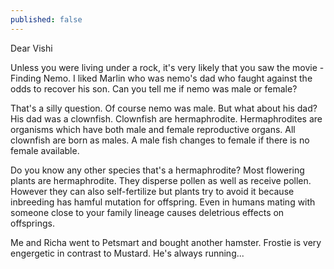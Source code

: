 ```yaml
---
published: false
---
```

Dear Vishi

Unless you were living under a rock, it's very likely that you saw the movie - Finding Nemo. I liked Marlin who was nemo's dad who faught against the odds to recover his son. Can you tell me if nemo was male or female?

That's a silly question. Of course nemo was male. But what about his dad? His dad was a clownfish. Clownfish are hermaphrodite. Hermaphrodites are organisms which have both male and female reproductive organs. All clownfish are born as males. A male fish changes to female if there is no female available. 

Do you know any other species that's a hermaphrodite? Most flowering plants are hermaphrodite. They disperse pollen as well as receive pollen. However they can also self-fertilize but plants try to avoid it because inbreeding has hamful mutation for offspring. Even in humans mating with someone close to your family lineage causes deletrious effects on offsprings.


Me and Richa went to Petsmart and bought another hamster. Frostie is very engergetic in contrast to Mustard. He's always running...





